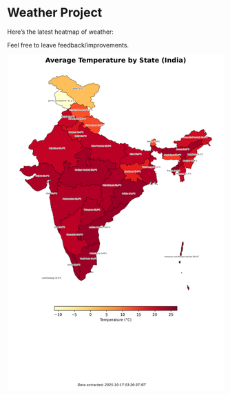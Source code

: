 # Weather Project

Here’s the latest heatmap of weather:

Feel free to leave feedback/improvements.

![India Heatmap](docs/assets/india_heatmap.png?v=F168AF)
